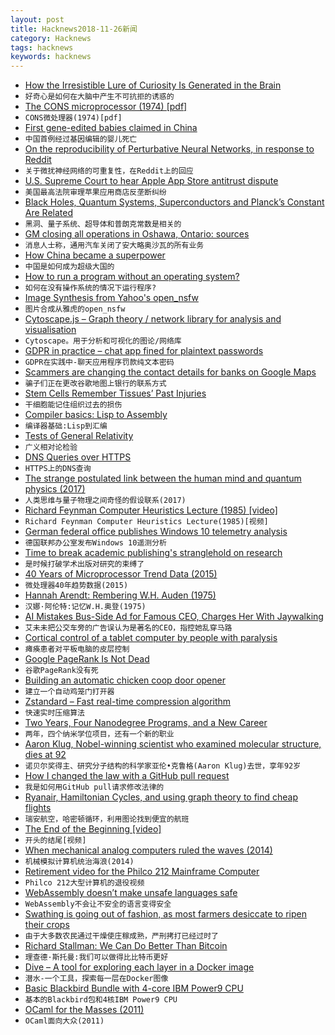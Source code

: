 ```yaml
---
layout: post
title: Hacknews2018-11-26新闻
category: Hacknews
tags: hacknews
keywords: hacknews
---
```




- [How the Irresistible Lure of Curiosity Is Generated in the Brain](https://www.biorxiv.org/content/early/2018/11/22/473975)
- `好奇心是如何在大脑中产生不可抗拒的诱惑的`
- [The CONS microprocessor (1974) [pdf]](https://dspace.mit.edu/bitstream/handle/1721.1/41115/AI_WP_080.pdf)
- `CONS微处理器(1974)[pdf]`
- [First gene-edited babies claimed in China](http://mainichi.jp/english/articles/20181126/p2g/00m/0fe/047000c)
- `中国首例经过基因编辑的婴儿死亡`
- [On the reproducibility of Perturbative Neural Networks, in response to Reddit](https://github.com/juefeix/pnn.pytorch.update)
- `关于微扰神经网络的可重复性，在Reddit上的回应`
- [U.S. Supreme Court to hear Apple App Store antitrust dispute](https://www.reuters.com/article/us-usa-court-apple/how-much-for-that-app-u-s-top-court-hears-apple-antitrust-dispute-idUSKCN1NU0JV)
- `美国最高法院审理苹果应用商店反垄断纠纷`
- [Black Holes, Quantum Systems, Superconductors and Planck’s Constant Are Related](https://www.nextbigfuture.com/2018/11/black-holes-quantum-systems-superconductors-and-plancks-constant-are-related.html)
- `黑洞、量子系统、超导体和普朗克常数是相关的`
- [GM closing all operations in Oshawa, Ontario: sources](https://www.ctvnews.ca/autos/gm-closing-all-operations-in-oshawa-ont-sources-1.4191935)
- `消息人士称，通用汽车关闭了安大略奥沙瓦的所有业务`
- [How China became a superpower](https://www.nytimes.com/interactive/2018/11/18/world/asia/world-built-by-china.html)
- `中国是如何成为超级大国的`
- [How to run a program without an operating system?](https://stackoverflow.com/questions/22054578/how-to-run-a-program-without-an-operating-system/32483545#32483545)
- `如何在没有操作系统的情况下运行程序?`
- [Image Synthesis from Yahoo&#39;s open_nsfw](https://open_nsfw.gitlab.io/)
- `图片合成从雅虎的open_nsfw`
- [Cytoscape.js – Graph theory / network library for analysis and visualisation](http://js.cytoscape.org/)
- `Cytoscape。用于分析和可视化的图论/网络库`
- [GDPR in practice – chat app fined for plaintext passwords](https://www.theregister.co.uk/2018/11/23/knuddels_fined_for_plain_text_passwords/)
- `GDPR在实践中-聊天应用程序罚款纯文本密码`
- [Scammers are changing the contact details for banks on Google Maps](http://blog.abhijittomar.com/2018/10/19/google-business-claim-scam/)
- `骗子们正在更改谷歌地图上银行的联系方式`
- [Stem Cells Remember Tissues’ Past Injuries](https://www.quantamagazine.org/stem-cells-remember-tissues-past-injuries-20181112/)
- `干细胞能记住组织过去的损伤`
- [Compiler basics: Lisp to Assembly](http://notes.eatonphil.com/compiler-basics-lisp-to-assembly.html)
- `编译器基础:Lisp到汇编`
- [Tests of General Relativity](https://arxiv.org/abs/1811.00364)
- `广义相对论检验`
- [DNS Queries over HTTPS](https://tools.ietf.org/html/rfc8484)
- `HTTPS上的DNS查询`
- [The strange postulated link between the human mind and quantum physics (2017)](http://www.bbc.com/earth/story/20170215-the-strange-link-between-the-human-mind-and-quantum-physics)
- `人类思维与量子物理之间奇怪的假设联系(2017)`
- [Richard Feynman Computer Heuristics Lecture (1985) [video]](https://www.youtube.com/watch?v=EKWGGDXe5MA)
- `Richard Feynman Computer Heuristics Lecture(1985)[视频]`
- [German federal office publishes Windows 10 telemetry analysis](https://www.ghacks.net/2018/11/23/german-federal-office-bsi-publishes-telemetry-analysis/)
- `德国联邦办公室发布Windows 10遥测分析`
- [Time to break academic publishing&#39;s stranglehold on research](https://www.newscientist.com/article/mg24032052-900-time-to-break-academic-publishings-stranglehold-on-research/)
- `是时候打破学术出版对研究的束缚了`
- [40 Years of Microprocessor Trend Data (2015)](https://www.karlrupp.net/2015/06/40-years-of-microprocessor-trend-data/)
- `微处理器40年趋势数据(2015)`
- [Hannah Arendt: Rembering W.H. Auden (1975)](https://www.newyorker.com/magazine/1975/01/20/remembering-wystan-h-auden-who-died-in-the-night-of-the-twenty-eighth-of-september-1973)
- `汉娜·阿伦特:记忆W.H.奥登(1975)`
- [AI Mistakes Bus-Side Ad for Famous CEO, Charges Her With Jaywalking](https://www.caixinglobal.com/2018-11-22/ai-mistakes-bus-side-ad-for-famous-ceo-charges-her-with-jaywalkingdo-101350772.html?cxg=web&amp;Sfrom=twitter)
- `艾未未把公交车旁的广告误认为是著名的CEO，指控她乱穿马路`
- [Cortical control of a tablet computer by people with paralysis](https://journals.plos.org/plosone/article?id=10.1371/journal.pone.0204566)
- `瘫痪患者对平板电脑的皮层控制`
- [Google PageRank Is Not Dead](https://ahrefs.com/blog/google-pagerank/)
- `谷歌PageRank没有死`
- [Building an automatic chicken coop door opener](https://www.iotforall.com/building-cheap-automatic-chicken-coop-door-opener/)
- `建立一个自动鸡笼门打开器`
- [Zstandard – Fast real-time compression algorithm](https://github.com/facebook/zstd)
- `快速实时压缩算法`
- [Two Years, Four Nanodegree Programs, and a New Career](https://blog.udacity.com/2018/11/two-years-four-nanodegree-programs-and-a-new-career.html)
- `两年，四个纳米学位项目，还有一个新的职业`
- [Aaron Klug, Nobel-winning scientist who examined molecular structure, dies at 92](https://www.sfgate.com/news/article/Aaron-Klug-Nobel-winning-scientist-who-examined-13418637.php)
- `诺贝尔奖得主、研究分子结构的科学家亚伦•克鲁格(Aaron Klug)去世，享年92岁`
- [How I changed the law with a GitHub pull request](https://arstechnica.com/tech-policy/2018/11/how-i-changed-the-law-with-a-github-pull-request/)
- `我是如何用GitHub pull请求修改法律的`
- [Ryanair, Hamiltonian Cycles, and using graph theory to find cheap flights](https://blog.jonlu.ca/posts/ryan-air)
- `瑞安航空，哈密顿循环，利用图论找到便宜的航班`
- [The End of the Beginning [video]](https://www.ben-evans.com/benedictevans/2018/11/16/the-end-of-the-beginning)
- `开头的结尾[视频]`
- [When mechanical analog computers ruled the waves (2014)](https://arstechnica.com/information-technology/2014/03/gears-of-war-when-mechanical-analog-computers-ruled-the-waves/)
- `机械模拟计算机统治海浪(2014)`
- [Retirement video for the Philco 212 Mainframe Computer](https://www.youtube.com/watch?v=hwOkVgGw1z8)
- `Philco 212大型计算机的退役视频`
- [WebAssembly doesn’t make unsafe languages safe](https://00f.net/2018/11/25/webassembly-doesnt-make-unsafe-languages-safe/)
- `WebAssembly不会让不安全的语言变得安全`
- [Swathing is going out of fashion, as most farmers desiccate to ripen their crops](http://nautil.us/issue/66/clockwork/herbicide-is-whats-for-dinner)
- `由于大多数农民通过干燥使庄稼成熟，严刑拷打已经过时了`
- [Richard Stallman: We Can Do Better Than Bitcoin](https://cryptosumer.com/2018/11/24/free-software-messiah-richard-stallman-we-can-do-better-than-bitcoin/)
- `理查德·斯托曼:我们可以做得比比特币更好`
- [Dive – A tool for exploring each layer in a Docker image](https://github.com/wagoodman/dive)
- `潜水-一个工具，探索每一层在Docker图像`
- [Basic Blackbird Bundle with 4-core IBM Power9 CPU](https://secure.raptorcs.com/content/BK1B01/intro.html)
- `基本的Blackbird包和4核IBM Power9 CPU`
- [OCaml for the Masses (2011)](https://queue.acm.org/detail.cfm?id=2038036)
- `OCaml面向大众(2011)`

